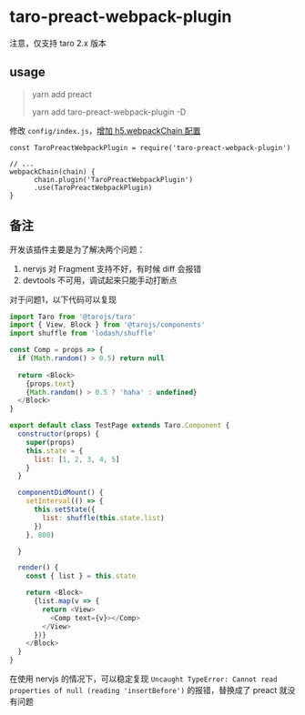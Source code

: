 # taro-preact-webpack-plugin

注意，仅支持 taro 2.x 版本

## usage

> yarn add preact
>
> yarn add taro-preact-webpack-plugin -D

修改 `config/index.js`，[增加 h5.webpackChain 配置](http://taro-docs.jd.com/taro/docs/2.x/config-detail#h5webpackchain)

```
const TaroPreactWebpackPlugin = require('taro-preact-webpack-plugin')

// ...
webpackChain(chain) {
      chain.plugin('TaroPreactWebpackPlugin')
      .use(TaroPreactWebpackPlugin)
}
```

## 备注

开发该插件主要是为了解决两个问题：

1. nervjs 对 Fragment 支持不好，有时候 diff 会报错
2. devtools 不可用，调试起来只能手动打断点

对于问题1，以下代码可以复现

```js
import Taro from '@tarojs/taro'
import { View, Block } from '@tarojs/components'
import shuffle from 'lodash/shuffle'

const Comp = props => {
  if (Math.random() > 0.5) return null
  
  return <Block>
    {props.text}
    {Math.random() > 0.5 ? 'haha' : undefined}
  </Block>
}

export default class TestPage extends Taro.Component {
  constructor(props) {
    super(props)
    this.state = {
      list: [1, 2, 3, 4, 5]
    }
  }

  componentDidMount() {
    setInterval(() => {
      this.setState({
        list: shuffle(this.state.list)
      })
    }, 800)

  }

  render() {
    const { list } = this.state

    return <Block>
      {list.map(v => {
        return <View>
          <Comp text={v}></Comp>
        </View>
      })}
    </Block>
  }
}
```

在使用 nervjs 的情况下，可以稳定复现 `Uncaught TypeError: Cannot read properties of null (reading 'insertBefore')` 的报错，替换成了 preact 就没有问题